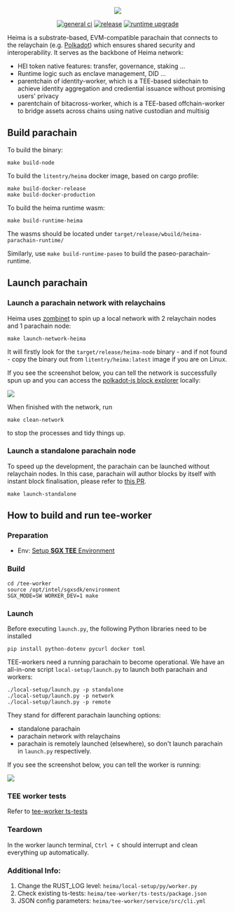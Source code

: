
<div align="center">

![](https://res.cloudinary.com/brandpad/image/upload/c_scale,dpr_auto,f_auto,w_768/v1673016042/19618/parachain-logo-color-black-t)

[![general ci](https://github.com/litentry/heima/actions/workflows/ci.yml/badge.svg?branch=dev)](https://github.com/litentry/heima/actions/workflows/ci.yml)
[![release](https://github.com/litentry/heima/actions/workflows/create-release-draft.yml/badge.svg)](https://github.com/litentry/heima/actions/workflows/create-release-draft.yml)
[![runtime upgrade](https://github.com/litentry/heima/actions/workflows/check-runtime-upgrade.yml/badge.svg)](https://github.com/litentry/heima/actions/workflows/check-runtime-upgrade.yml)

</div>

Heima is a substrate-based, EVM-compatible parachain that connects to the relaychain (e.g. [Polkadot](https://polkadot.com/)) which ensures shared security and interoperability. It serves as the backbone of Heima network:
- HEI token native features: transfer, governance, staking ...
- Runtime logic such as enclave management, DID ...
- parentchain of identity-worker, which is a TEE-based sidechain to achieve identity aggregation and crediential issuance without promising users' privacy 
- parentchain of bitacross-worker, which is a TEE-based offchain-worker to bridge assets across chains using native custodian and multisig

## Build parachain

To build the binary:

```
make build-node
```

To build the `litentry/heima` docker image, based on cargo profile:

```
make build-docker-release
make build-docker-production
```

To build the heima runtime wasm:

```
make build-runtime-heima
```

The wasms should be located under `target/release/wbuild/heima-parachain-runtime/`

Similarly, use `make build-runtime-paseo` to build the paseo-parachain-runtime.

## Launch parachain
### Launch a parachain network with relaychains

Heima uses [zombinet](https://github.com/paritytech/zombienet) to spin up a local network with 2 relaychain nodes and 1 parachain node:
```
make launch-network-heima
```
It will firstly look for the `target/release/heima-node` binary - and if not found - copy the binary out from `litentry/heima:latest` image if you are on Linux.

If you see the screenshot below, you can tell the network is successfully spun up and you can access the [polkadot-js block explorer](https://polkadot.js.org/apps/?rpc=ws://127.0.0.1:9944#/explorer) locally:

![](https://github.com/user-attachments/assets/125e43d7-b54f-41af-8de4-07bbe12b9702)

When finished with the network, run

```
make clean-network
```

to stop the processes and tidy things up.

### Launch a standalone parachain node

To speed up the development, the parachain can be launched without relaychain nodes.
In this case, parachain will author blocks by itself with instant block finalisation, please refer to [this PR](https://github.com/litentry/heima/pull/1059).

```
make launch-standalone
```

## How to build and run tee-worker

### Preparation

- Env: [Setup **SGX TEE** Environment](https://web3builders.notion.site/Setup-SGX-TEE-Environment-68066770831b45b7b632e682cf159477?pvs=4) 

### Build

```
cd /tee-worker
source /opt/intel/sgxsdk/environment
SGX_MODE=SW WORKER_DEV=1 make
```

### Launch

Before executing `launch.py`, the following Python libraries need to be installed
```
pip install python-dotenv pycurl docker toml
```

TEE-workers need a running parachain to become operational. We have an all-in-one script `local-setup/launch.py` to launch both parachain and workers:
```
./local-setup/launch.py -p standalone
./local-setup/launch.py -p network
./local-setup/launch.py -p remote
```

They stand for different parachain launching options:
- standalone parachain
- parachain network with relaychains
- parachain is remotely launched (elsewhere), so don't launch parachain in `launch.py`
respectively.

If you see the screenshot below, you can tell the worker is running:

![](https://github.com/cryptoade1/litentry-parachain/assets/88367184/cb1cea60-bc5d-4b62-bae7-503583a135ee)

### TEE worker tests 

Refer to [tee-worker ts-tests](https://github.com/litentry/heima/blob/dev/tee-worker/identity/ts-tests/README.md)

### Teardown

In the worker launch terminal, `Ctrl + C` should interrupt and clean everything up automatically.

### Additional Info:

1. Change the RUST_LOG level: `heima/local-setup/py/worker.py`
2. Check existing ts-tests: `heima/tee-worker/ts-tests/package.json`
3. JSON config parameters: `heima/tee-worker/service/src/cli.yml`